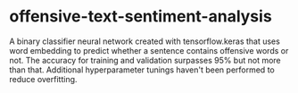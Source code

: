 # offensive-text-sentiment-analysis

A binary classifier neural network created with tensorflow.keras that uses word embedding to predict whether a sentence contains offensive words or not.
The accuracy for training and validation surpasses 95% but not more than that.
Additional hyperparameter tunings haven't been performed to reduce overfitting.
